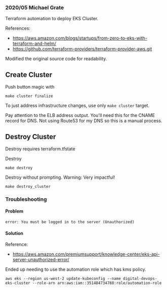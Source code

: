 ### 2020/05 Michael Grate

Terraform automation to deploy EKS Cluster.

References:
- https://aws.amazon.com/blogs/startups/from-zero-to-eks-with-terraform-and-helm/
- https://github.com/terraform-providers/terraform-provider-aws.git

Modified the original source code for readability.

## Create Cluster

Push button magic with
```
make cluster finalize
```
To just address infrastructure changes, use only `make cluster` target.

Pay attention to the ELB address output. You'll need this for the CNAME record for DNS. Not using Route53 for
my DNS so this is a manual process.


## Destroy Cluster
Destroy requires terraform.tfstate

Destroy
```
make destroy
```

Destroy without prompting. Warning: Very impactful!
```
make destroy_cluster
```


### Troubleshooting

#### Problem
```
error: You must be logged in to the server (Unauthorized)
```

#### Solution

Reference: 
- https://aws.amazon.com/premiumsupport/knowledge-center/eks-api-server-unauthorized-error/

Ended up needing to use the automation role which has kms policy.
```
aws eks --region us-west-2 update-kubeconfig --name digital-devops-eks-cluster --role-arn arn:aws:iam::351484734788:role/automation-role
```

